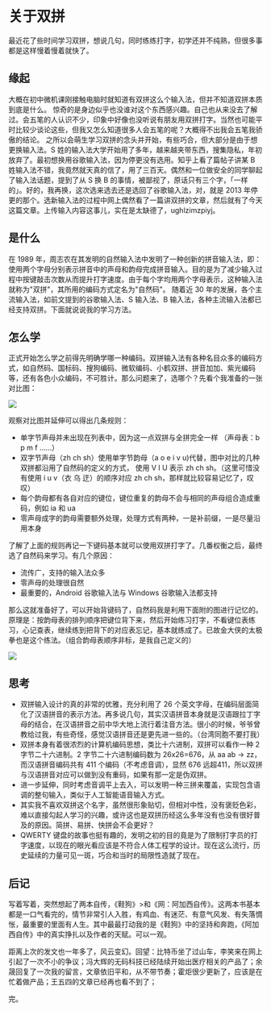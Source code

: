 # 关于双拼
最近花了些时间学习双拼，想说几句，同时练练打字，初学还并不纯熟，但很多事都是这样慢着慢着就快了。

## 缘起
大概在初中微机课刚接触电脑时就知道有双拼这么个输入法，但并不知道双拼本质到底是什么。
惊奇的是身边似乎也没谁对这个东西感兴趣。自己也从来没去了解过。会五笔的人认识不少，印象中好像也没听说有朋友用双拼打字。当然也可能平时比较少谈论这些，但我又怎么知道很多人会五笔的呢？大概得不出我会五笔我骄傲的结论。
之所以会萌生学习双拼的念头并开始，有些巧合，但大部分是由于想更换输入法。S 姓的输入法大学开始用了多年，越来越夹带东西，搜集隐私，年初放弃了。最初想换用谷歌输入法，因为停更没有选用。知乎上看了篇帖子讲某 B 姓输入法不错，我竟然就天真的信了，用了三百天。偶然和一位做安全的同学聊起了输入法话题，提到了从 S 换 B 的事情，被鄙视了，原话只有三个字，「一样的」。好的，我再换，这次选来选去还是选回了谷歌输入法，对，就是 2013 年停更的那个。选新输入法的过程中网上偶然看了一篇讲双拼的文章，然后就有了今天这篇文章。上传输入内容这事儿，实在是太缺德了，ughlzimzpiyj。

## 是什么
在 1989 年，周志农在其发明的自然输入法中发明了一种创新的拼音输入法，即：使用两个字母分别表示拼音中的声母和韵母完成拼音输入。目的是为了减少输入过程中按键敲击次数从而提升打字速度。由于每个字均用两个字母表示，这种输入法就称为"双拼"，其所用的编码方式定名为"自然码"。
随着近 30 年的发展，各个主流输入法，如前文提到的谷歌输入法、S 输入法、B 输入法，各种主流输入法都已经支持双拼。下面就说说我的学习方法。

## 怎么学
正式开始怎么学之前得先明确学哪一种编码。双拼输入法有各种名目众多的编码方式，如自然码、国标码、搜狗编码、微软编码、小鹤双拼、拼音加加、紫光编码等，还有各色小众编码，不可胜计。那么问题来了，选哪个？先看个我准备的一张对比图：

![](https://img.juzuq.com/20200926-161004-674.png)

观察对比图并延伸可以得出几条规则：

- 单字节声母并未出现在列表中，因为这一点双拼与全拼完全一样 （声母表：b p m f ……）
- 双字节声母（zh ch sh）使用单字节韵母（a o e i v u)代替，图中对比的几种双拼都沿用了自然码的定义的方式， 使用 V I U 表示 zh ch sh。（这里可惜没有使用 i u v（衣 乌 迂）的顺序对应 zh ch sh，那样就比较容易记忆了，叹叹）
- 每个韵母都有各自对应的键位，键位重复的韵母不会与相同的声母组合造成重码，例如 ia 和 ua
- 零声母成字的韵母需要额外处理，处理方式有两种，一是补前缀，一是尽量沿用本身

了解了上面的规则再记一下键码基本就可以使用双拼打字了。几番权衡之后，最终选了自然码来学习。有几个原因：

- 流传广，支持的输入法众多
- 零声母的处理很自然
- 最重要的，Android 谷歌输入法与 Windows 谷歌输入法都支持

那么这就准备好了，可以开始背键码了，自然码我是利用下面附的图进行记忆的。原理是：按韵母表的排列顺序把键位背下来，然后开始练习打字，不看键位表练习，心记查表，继续练到把背下的对应表忘记，基本就练成了。已故金大侠的太极拳也是这个练法。（组合韵母表顺序非标，是我自己定义的）

![](https://img.juzuq.com/20200921-125311-094.png)

## 思考
- 双拼输入设计的真的非常的优雅，充分利用了 26 个英文字母，在编码层面简化了汉语拼音的表示方法。再多说几句，其实汉语拼音本身就是汉语跟拉丁字母的结合，在汉语拼音之前中华大地上流行着注音方法。很小的时候，爷爷曾教给过我，有些奇怪，感觉汉语拼音还是更先进一些的。（台湾同胞不要打我）
- 双拼本身有着很浓烈的计算机编码思想，类比十六进制，双拼可以看作一种 2 字节二十六进制。2 字节二十六进制编码数为 26x26=676，从 aa ab -> zz，而汉语拼音编码共有 411 个编码（不考虑音调），显然 676 远超411，所以双拼与汉语拼音对应可以做到没有重码，如果有那一定是伪双拼。
- 进一步延伸，同时考虑音调平上去入，可以发明一种三拼来覆盖，实现包含语调的整句输入，类似于人工智能语音输入方式。
- 其实我不喜欢双拼这个名字，虽然很形象贴切，但相对中性，没有褒贬色彩，难以直接勾起人学习的兴趣，或许这也是双拼历经这么多年没有也没有很好普及的原因。简拼、易拼、快拼会不会更好？
- QWERTY 键盘的故事也挺有趣的，发明之初的目的竟是为了限制打字员的打字速度，以现在的眼光看应该是不符合人体工程学的设计。现在这么流行，历史延续的力量可见一斑，巧合和当时的局限性造就了现在。

## 后记
写着写着，突然想起了两本自传，《鞋狗》>和《网：阿加西自传》。这两本书基本都是一口气看完的，情节非常引人入胜，有鸡血、有迷茫、有意气风发、有失落惆怅，最重要的里面有人生。其中最最打动我的是《鞋狗》中的坚持和奔跑，《阿加西自传》中的真实挣扎以及作者的天赋。可以一观。

距离上次的发文也一年多了，风云变幻。回望：比特币坐了过山车，李笑来在网上引起了一次不小的争议；冯大辉的无码科技已经陆续开始出医疗相关的产品了；余晟回复了一次我的留言，文章依旧平和，从不带节奏；霍炬很少更新了，应该是在忙着做产品；王五四的文章已经再也看不到了；

完。
